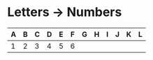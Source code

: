 # Letters -> Numbers

| A | B | C | D | E | F | G | H | I | J | K | L |
| --- | --- | --- | --- | --- | --- | --- | --- | --- | --- | --- | --- |
| 1 | 2 | 3 | 4 | 5 | 6 | 